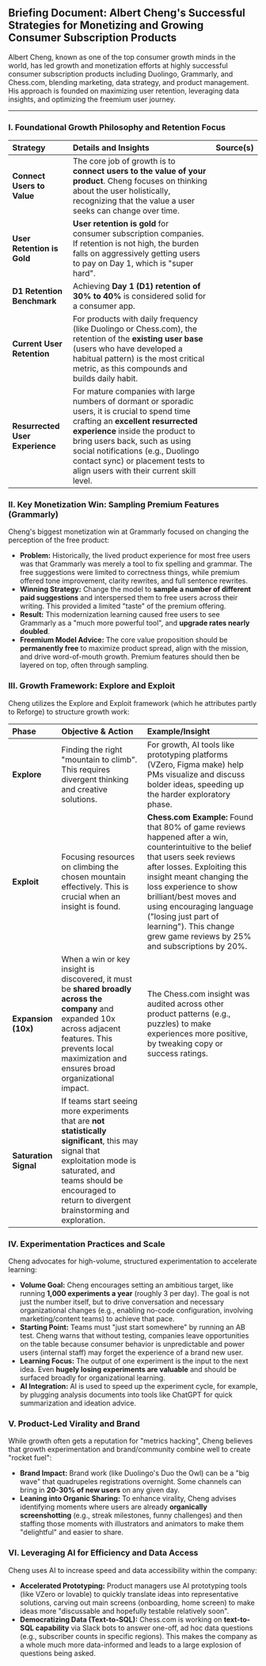 ## Briefing Document: Albert Cheng's Successful Strategies for Monetizing and Growing Consumer Subscription Products

Albert Cheng, known as one of the top consumer growth minds in the world, has led growth and monetization efforts at highly successful consumer subscription products including Duolingo, Grammarly, and Chess.com, blending marketing, data strategy, and product management. His approach is founded on maximizing user retention, leveraging data insights, and optimizing the freemium user journey.

---

### I. Foundational Growth Philosophy and Retention Focus

| Strategy | Details and Insights | Source(s) |
| :--- | :--- | :--- |
| **Connect Users to Value** | The core job of growth is to **connect users to the value of your product**. Cheng focuses on thinking about the user holistically, recognizing that the value a user seeks can change over time. | |
| **User Retention is Gold** | **User retention is gold** for consumer subscription companies. If retention is not high, the burden falls on aggressively getting users to pay on Day 1, which is "super hard". | |
| **D1 Retention Benchmark** | Achieving **Day 1 (D1) retention of 30% to 40%** is considered solid for a consumer app. | |
| **Current User Retention** | For products with daily frequency (like Duolingo or Chess.com), the retention of the **existing user base** (users who have developed a habitual pattern) is the most critical metric, as this compounds and builds daily habit. | |
| **Resurrected User Experience** | For mature companies with large numbers of dormant or sporadic users, it is crucial to spend time crafting an **excellent resurrected experience** inside the product to bring users back, such as using social notifications (e.g., Duolingo contact sync) or placement tests to align users with their current skill level. | |

### II. Key Monetization Win: Sampling Premium Features (Grammarly)

Cheng's biggest monetization win at Grammarly focused on changing the perception of the free product:

*   **Problem:** Historically, the lived product experience for most free users was that Grammarly was merely a tool to fix spelling and grammar. The free suggestions were limited to correctness things, while premium offered tone improvement, clarity rewrites, and full sentence rewrites.
*   **Winning Strategy:** Change the model to **sample a number of different paid suggestions** and interspersed them to free users across their writing. This provided a limited "taste" of the premium offering.
*   **Result:** This modernization learning caused free users to see Grammarly as a "much more powerful tool", and **upgrade rates nearly doubled**.
*   **Freemium Model Advice:** The core value proposition should be **permanently free** to maximize product spread, align with the mission, and drive word-of-mouth growth. Premium features should then be layered on top, often through sampling.

### III. Growth Framework: Explore and Exploit

Cheng utilizes the Explore and Exploit framework (which he attributes partly to Reforge) to structure growth work:

| Phase | Objective & Action | Example/Insight |
| :--- | :--- | :--- |
| **Explore** | Finding the right "mountain to climb". This requires divergent thinking and creative solutions. | For growth, AI tools like prototyping platforms (VZero, Figma make) help PMs visualize and discuss bolder ideas, speeding up the harder exploratory phase. |
| **Exploit** | Focusing resources on climbing the chosen mountain effectively. This is crucial when an insight is found. | **Chess.com Example:** Found that 80% of game reviews happened after a win, counterintuitive to the belief that users seek reviews after losses. Exploiting this insight meant changing the loss experience to show brilliant/best moves and using encouraging language ("losing just part of learning"). This change grew game reviews by 25% and subscriptions by 20%. |
| **Expansion (10x)** | When a win or key insight is discovered, it must be **shared broadly across the company** and expanded 10x across adjacent features. This prevents local maximization and ensures broad organizational impact. | The Chess.com insight was audited across other product patterns (e.g., puzzles) to make experiences more positive, by tweaking copy or success ratings. |
| **Saturation Signal** | If teams start seeing more experiments that are **not statistically significant**, this may signal that exploitation mode is saturated, and teams should be encouraged to return to divergent brainstorming and exploration. |

### IV. Experimentation Practices and Scale

Cheng advocates for high-volume, structured experimentation to accelerate learning:

*   **Volume Goal:** Cheng encourages setting an ambitious target, like running **1,000 experiments a year** (roughly 3 per day). The goal is not just the number itself, but to drive conversation and necessary organizational changes (e.g., enabling no-code configuration, involving marketing/content teams) to achieve that pace.
*   **Starting Point:** Teams must "just start somewhere" by running an AB test. Cheng warns that without testing, companies leave opportunities on the table because consumer behavior is unpredictable and power users (internal staff) may forget the experience of a brand new user.
*   **Learning Focus:** The output of one experiment is the input to the next idea. Even **hugely losing experiments are valuable** and should be surfaced broadly for organizational learning.
*   **AI Integration:** AI is used to speed up the experiment cycle, for example, by plugging analysis documents into tools like ChatGPT for quick summarization and ideation advice.

### V. Product-Led Virality and Brand

While growth often gets a reputation for "metrics hacking", Cheng believes that growth experimentation and brand/community combine well to create "rocket fuel":

*   **Brand Impact:** Brand work (like Duolingo's Duo the Owl) can be a "big wave" that quadrupeles registrations overnight. Some channels can bring in **20-30% of new users** on any given day.
*   **Leaning into Organic Sharing:** To enhance virality, Cheng advises identifying moments where users are already **organically screenshotting** (e.g., streak milestones, funny challenges) and then staffing those moments with illustrators and animators to make them "delightful" and easier to share.

### VI. Leveraging AI for Efficiency and Data Access

Cheng uses AI to increase speed and data accessibility within the company:

*   **Accelerated Prototyping:** Product managers use AI prototyping tools (like VZero or lovable) to quickly translate ideas into representative solutions, carving out main screens (onboarding, home screen) to make ideas more "discussable and hopefully testable relatively soon".
*   **Democratizing Data (Text-to-SQL):** Chess.com is working on **text-to-SQL capability** via Slack bots to answer one-off, ad hoc data questions (e.g., subscriber counts in specific regions). This makes the company as a whole much more data-informed and leads to a large explosion of questions being asked.
